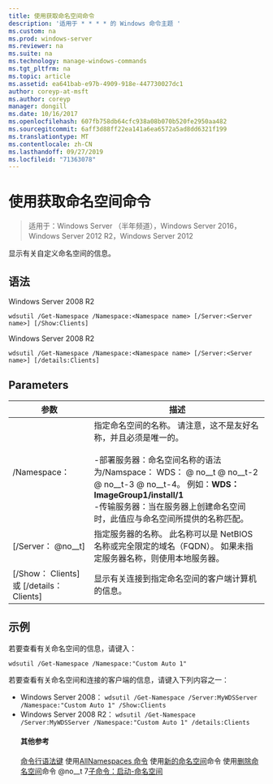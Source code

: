 ```yaml
---
title: 使用获取命名空间命令
description: '适用于 * * * * 的 Windows 命令主题 '
ms.custom: na
ms.prod: windows-server
ms.reviewer: na
ms.suite: na
ms.technology: manage-windows-commands
ms.tgt_pltfrm: na
ms.topic: article
ms.assetid: ea641bab-e97b-4909-918e-447730027dc1
author: coreyp-at-msft
ms.author: coreyp
manager: dongill
ms.date: 10/16/2017
ms.openlocfilehash: 607fb758db64cfc938a08b070b520fe2950aa482
ms.sourcegitcommit: 6aff3d88ff22ea141a6ea6572a5ad8dd6321f199
ms.translationtype: MT
ms.contentlocale: zh-CN
ms.lasthandoff: 09/27/2019
ms.locfileid: "71363078"
---
```

# <a name="using-the-get-namespace-command"></a>使用获取命名空间命令

>适用于：Windows Server （半年频道），Windows Server 2016，Windows Server 2012 R2，Windows Server 2012

显示有关自定义命名空间的信息。
## <a name="syntax"></a>语法
Windows Server 2008 R2
```
wdsutil /Get-Namespace /Namespace:<Namespace name> [/Server:<Server name>] [/Show:Clients]
```
Windows Server 2008 R2
```
wdsutil /Get-Namespace /Namespace:<Namespace name> [/Server:<Server name>] [/details:Clients]
```
## <a name="parameters"></a>Parameters

|               参数               |                                                                                                                                                                                         描述                                                                                                                                                                                          |
|---------------------------------------|----------------------------------------------------------------------------------------------------------------------------------------------------------------------------------------------------------------------------------------------------------------------------------------------------------------------------------------------------------------------------------------------|
|      /Namespace： <Namespace name>      | 指定命名空间的名称。 请注意，这不是友好名称，并且必须是唯一的。<br /><br />-部署服务器：命名空间名称的语法为/Namspace： WDS： <ImageGroup> @ no__t @ no__t-2 @ no__t-3 @ no__t-4。 例如：**WDS： ImageGroup1/install/1**<br />-传输服务器：当在服务器上创建命名空间时，此值应与命名空间所提供的名称匹配。 |
|        [/Server： @no__t]        |                                                                                                             指定服务器的名称。 此名称可以是 NetBIOS 名称或完全限定的域名（FQDN）。 如果未指定服务器名称，则使用本地服务器。                                                                                                              |
| [/Show： Clients] 或 [/details： Clients] |                                                                                                                                                  显示有关连接到指定命名空间的客户端计算机的信息。                                                                                                                                                  |

## <a name="BKMK_examples"></a>示例
若要查看有关命名空间的信息，请键入：
```
wdsutil /Get-Namespace /Namespace:"Custom Auto 1"
```
若要查看有关命名空间和连接的客户端的信息，请键入下列内容之一：
- Windows Server 2008： `wdsutil /Get-Namespace /Server:MyWDSServer /Namespace:"Custom Auto 1" /Show:Clients`
- Windows Server 2008 R2： `wdsutil /Get-Namespace /Server:MyWDSServer /Namespace:"Custom Auto 1" /details:Clients`
  #### <a name="additional-references"></a>其他参考
  [命令行语法键](command-line-syntax-key.md)
   使用[AllNamespaces 命令](using-the-get-allnamespaces-command.md)
   使用[新的命名空间](using-the-new-namespace-command.md)命令 
   使用[删除命名空间](using-the-remove-namespace-command.md)命令 @no__t 7[子命令：启动-命名空间](subcommand-start-namespace.md)
